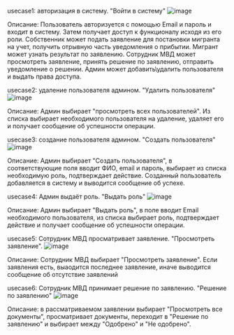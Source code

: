 usecase1: авторизация в систему. "Войти в систему"
![image](https://github.com/user-attachments/assets/4c67a28a-2ad2-4cec-9f2c-0417f17e5e40)

Описание: Пользователь авторизуется с помощью Email и пароль и входит в систему. Затем получает доступ к функционалу исходя из его роли. 
Собственник может подать заявление для постановки мигранта на учет, получить отрывную часть уведомления о прибытии. 
Мигрант может узнать результат по заявлению. 
Сотрудник МВД может просмотреть заявление, принять решение по заявлению, отправить уведомление о решении. 
Админ может добавить\удалить пользователя и выдать права доступа.


usecase2: удаление пользователя админом. "Удалить пользователя"
![image](https://github.com/user-attachments/assets/764b326d-4a71-4302-b447-e43daea5b119)

Описание: Админ выбирает "просмотреть всех пользователей". Из списка выбирает необходимого пользователя на удаление, удаляет его и получает сообщение об успешности операции.

usecase3: создание пользователя админом. "Создать пользователя"
![image](https://github.com/user-attachments/assets/e88f36f2-0cf2-489d-accc-a0a4fc55fc79)

Описание: Админ выбирает "Создать пользователя", в соответствующие поля вводит ФИО, email и пароль, выбирает из списка необходимую роль, подтверждает действие. 
Созданный пользователь добавляется в систему и выводится сообщение об успехе.

usecase4: Админ выдаёт роль. "Выдать роль"
![image](https://github.com/user-attachments/assets/fe4c4ba6-4904-47b7-b34b-9646d9daae02)

Описание: Админ выбирает "Выдать роль", в поле вводит Email необходимого пользователя, из списка выбирает роль, подтверждает действие и получает сообщение об успешности операции.

usecase5: Сотрудник МВД просматривает заявление. "Просмотреть заявление".
![image](https://github.com/user-attachments/assets/905a20fe-126b-4c97-baae-7197d01b2f61)

Описание: Сотрудник МВД выбирает "Просмотреть заявление". Если заявления есть, выаодится последнее заявление, иначе выводится сообщение об отсутствие заявлений

usecase6: Сотрудник МВД принимает решение по заявлению. "Решение по заявлению"
![image](https://github.com/user-attachments/assets/1cd3fcda-5478-4884-9db4-7be42cc4a2af)

Описание: в рассматриваемом заявлении выбирает "Просмотреть все документы", просматривает документы, переходит в "Решение по заявлению" и выбирает между "Одобрено" и "Не одобрено".

